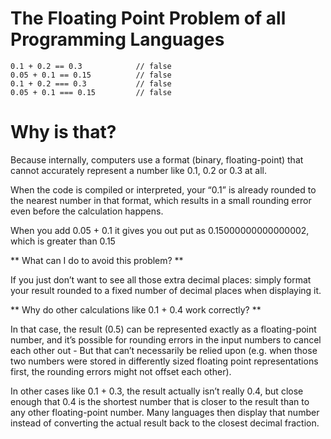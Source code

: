 # The Floating Point Problem of all Programming Languages

    0.1 + 0.2 == 0.3			// false
    0.05 + 0.1 == 0.15			// false
    0.1 + 0.2 === 0.3			// false
    0.05 + 0.1 === 0.15			// false   

# Why is that?

Because internally, computers use a format (binary, floating-point) that cannot accurately represent a number like 0.1, 0.2 or 0.3 at all.

When the code is compiled or interpreted, your “0.1” is already rounded to the nearest number in that format, which results in a small rounding error even before the calculation happens.

When you add 0.05 + 0.1 it gives you out put as 0.15000000000000002, which is greater than 0.15

** What can I do to avoid this problem? **

If you just don’t want to see all those extra decimal places: simply format your result rounded to a fixed number of decimal places when displaying it.

** Why do other calculations like 0.1 + 0.4 work correctly? **

In that case, the result (0.5) can be represented exactly as a floating-point number, and it’s possible for rounding errors in the input numbers to cancel each other out - But that can’t necessarily be relied upon (e.g. when those two numbers were stored in differently sized floating point representations first, the rounding errors might not offset each other).

In other cases like 0.1 + 0.3, the result actually isn’t really 0.4, but close enough that 0.4 is the shortest number that is closer to the result than to any other floating-point number. Many languages then display that number instead of converting the actual result back to the closest decimal fraction.

